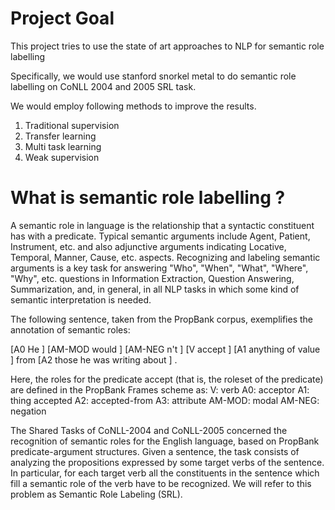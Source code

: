 # Project Goal
This project tries to use the state of art approaches to NLP for semantic role labelling

Specifically, we would use stanford snorkel metal to do semantic role labelling on CoNLL 2004 and 2005 SRL task. 

We would employ following methods to improve the results. 
1. Traditional supervision 
1. Transfer learning 
1. Multi task learning 
1. Weak supervision 

# What is semantic role labelling ?
A semantic role in language is the relationship that a syntactic constituent has with a predicate. Typical semantic arguments include Agent, Patient, Instrument, etc. and also adjunctive arguments indicating Locative, Temporal, Manner, Cause, etc. aspects. Recognizing and labeling semantic arguments is a key task for answering "Who", "When", "What", "Where", "Why", etc. questions in Information Extraction, Question Answering, Summarization, and, in general, in all NLP tasks in which some kind of semantic interpretation is needed.

The following sentence, taken from the PropBank corpus, exemplifies the annotation of semantic roles:

[A0 He ] [AM-MOD would ] [AM-NEG n't ] [V accept ] [A1 anything of value ] from [A2 those he was writing about ] .

Here, the roles for the predicate accept (that is, the roleset of the predicate) are defined in the PropBank Frames scheme as:
V: verb
A0: acceptor 
A1: thing accepted 
A2: accepted-from 
A3: attribute 
AM-MOD: modal 
AM-NEG: negation

The Shared Tasks of CoNLL-2004 and CoNLL-2005 concerned the recognition of semantic roles for the English language, based on PropBank predicate-argument structures. Given a sentence, the task consists of analyzing the propositions expressed by some target verbs of the sentence. In particular, for each target verb all the constituents in the sentence which fill a semantic role of the verb have to be recognized. We will refer to this problem as Semantic Role Labeling (SRL).
